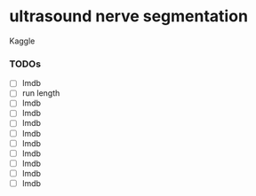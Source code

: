 # ultrasound nerve segmentation
Kaggle

### TODOs
- [ ] lmdb
- [ ] run length
- [ ] lmdb
- [ ] lmdb
- [ ] lmdb
- [ ] lmdb
- [ ] lmdb
- [ ] lmdb
- [ ] lmdb
- [ ] lmdb
- [ ] lmdb

